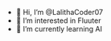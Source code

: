 - 👋 Hi, I’m @LalithaCoder07
- 👀 I’m interested in Fluuter
- 🌱 I’m currently learning AI


<!---
LalithaCoder07/LalithaCoder07 is a ✨ special ✨ repository because its `README.md` (this file) appears on your GitHub profile.
You can click the Preview link to take a look at your changes.
--->
